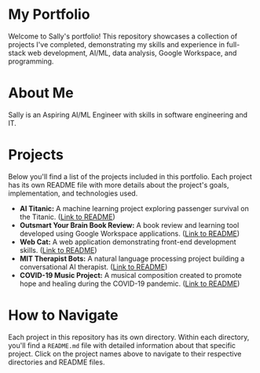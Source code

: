 # My Portfolio

Welcome to Sally's portfolio! This repository showcases a collection of projects I've completed, demonstrating my skills and experience in full-stack web development, AI/ML, data analysis, Google Workspace, and programming.

# About Me

Sally is an Aspiring AI/ML Engineer with skills in software engineering and IT.

# Projects

Below you'll find a list of the projects included in this portfolio. Each project has its own README file with more details about the project's goals, implementation, and technologies used.

*   **AI Titanic:** A machine learning project exploring passenger survival on the Titanic. ([Link to README](./ai-titanic/README.md))
*   **Outsmart Your Brain Book Review:** A book review and learning tool developed using Google Workspace applications. ([Link to README](./outsmart-your-brain/README.md))
*   **Web Cat:** A web application demonstrating front-end development skills. ([Link to README](./web-cat/README.md))
*   **MIT Therapist Bots:** A natural language processing project building a conversational AI therapist. ([Link to README](./mit-therapist-bots/README.md))
*   **COVID-19 Music Project:** A musical composition created to promote hope and healing during the COVID-19 pandemic. ([Link to README](./covid-19-music-project/README.md))

# How to Navigate

Each project in this repository has its own directory. Within each directory, you'll find a `README.md` file with detailed information about that specific project. Click on the project names above to navigate to their respective directories and README files.